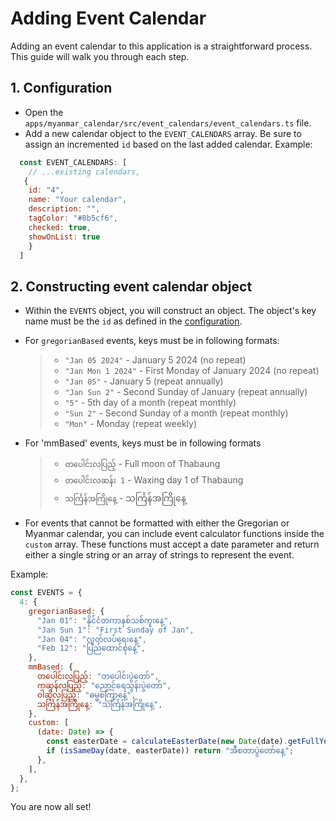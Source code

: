 # Adding Event Calendar

Adding an event calendar to this application is a straightforward process. This guide will walk you through each step.

## 1. Configuration

- Open the `apps/myanmar_calendar/src/event_calendars/event_calendars.ts` file.
- Add a new calendar object to the `EVENT_CALENDARS` array. Be sure to assign an incremented `id` based on the last added calendar.
  Example:

```js
  const EVENT_CALENDARS: [
    // ...existing calendars,
   {
    id: "4",
    name: "Your calendar",
    description: "",
    tagColor: "#8b5cf6",
    checked: true,
    showOnList: true
    }
  ]
```

## 2. Constructing event calendar object

- Within the `EVENTS` object, you will construct an object. The object's key name must be the `id` as defined in the [configuration](#1-configuration).
- For `gregorianBased` events, keys must be in following formats:

  > - `"Jan 05 2024"` - January 5 2024 (no repeat)
  > - `"Jan Mon 1 2024"` - First Monday of January 2024 (no repeat)
  > - `"Jan 05"` - January 5 (repeat annually)
  > - `"Jan Sun 2"` - Second Sunday of January (repeat annually)
  > - `"5"` - 5th day of a month (repeat monthly)
  > - `"Sun 2"` - Second Sunday of a month (repeat monthly)
  > - `"Mon"` - Monday (repeat weekly)

- For 'mmBased' events, keys must be in following formats

  > - `တပေါင်းလပြည့်` - Full moon of Thabaung
  > - `တပေါင်းလဆန်း 1` - Waxing day 1 of Thabaung
  > - `သင်္ကြန်အကြိုနေ့` - သင်္ကြန်အကြိုနေ့

- For events that cannot be formatted with either the Gregorian or Myanmar calendar, you can include event calculator functions inside the `custom` array. These functions must accept a date parameter and return either a single string or an array of strings to represent the event.

Example:

```js
const EVENTS = {
  4: {
    gregorianBased: {
      "Jan 01": "နိုင်ငံတကာနှစ်သစ်ကူးနေ့",
      "Jan Sun 1": "First Sunday of Jan",
      "Jan 04": "လွတ်လပ်ရေးနေ့",
      "Feb 12": "ပြည်‌ထောင်စုနေ့",
    },
    mmBased: {
      တပေါင်းလပြည့်: "တပေါင်းပွဲတော်",
      ကဆုန်လပြည့်: "‌‌ညောင်ရေသွန်းပွဲတော်",
      ဝါဆိုလပြည့်: "ဓမ္မစကြာနေ့",
      သင်္ကြန်အကြိုနေ့: "သင်္ကြန်အကြိုနေ့",
    },
    custom: [
      (date: Date) => {
        const easterDate = calculateEasterDate(new Date(date).getFullYear());
        if (isSameDay(date, easterDate)) return "အီစတာပွဲတော်နေ့";
      },
    ],
  },
};
```

You are now all set!
